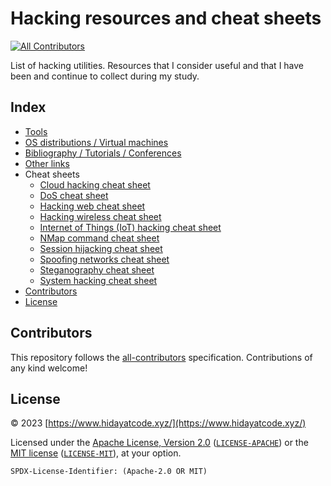 # Hacking resources and cheat sheets
<!-- ALL-CONTRIBUTORS-BADGE:START - Do not remove or modify this section -->
[![All Contributors](https://img.shields.io/badge/all_contributors-0-orange.svg?style=flat-square)](#contributors-)
<!-- ALL-CONTRIBUTORS-BADGE:END -->
List of hacking utilities. Resources that I consider useful and that I have been and continue to collect during my study.

## Index

 * [Tools](tools.md)
 * [OS distributions / Virtual machines](os-distribution-virual-machines.md)
 * [Bibliography / Tutorials / Conferences](bibliography-tutorials-conferences.md)
 * [Other links](other-links.md)
 * Cheat sheets
   * [Cloud hacking cheat sheet](cloud-hacking-cheat-sheets.md)
   * [DoS cheat sheet](dos-cheat-sheet.md)
   * [Hacking web cheat sheet](hacking-web-cheat-sheet.md)
   * [Hacking wireless cheat sheet](hacking-wireless-cheat-sheet.md)
   * [Internet of Things (IoT) hacking cheat sheet](iot-hacking-cheat-sheets.md)
   * [NMap command cheat sheet](nmap-cheat-sheet.md)
   * [Session hijacking cheat sheet](session-hijacking-cheat-sheet.md)
   * [Spoofing networks cheat sheet](spoofing-network-cheat-sheet.md)
   * [Steganography cheat sheet](steganography-cheat-sheet.md)
   * [System hacking cheat sheet](system-hacking-cheat-sheet.md)
 * [Contributors](#contributors)
 * [License](#license)


## Contributors 
<!-- ALL-CONTRIBUTORS-LIST:START - Do not remove or modify this section -->
<!-- prettier-ignore-start -->
<!-- markdownlint-disable -->
<!-- markdownlint-restore -->
<!-- prettier-ignore-end -->
<!-- ALL-CONTRIBUTORS-LIST:END -->

This repository follows the [all-contributors](https://github.com/all-contributors/all-contributors) specification. Contributions of any kind welcome!


## License

© 2023 [https://www.hidayatcode.xyz/](https://www.hidayatcode.xyz/)

Licensed under the [Apache License, Version 2.0](https://www.apache.org/licenses/LICENSE-2.0) ([`LICENSE-APACHE`](LICENSE-APACHE)) or the [MIT license](https://opensource.org/licenses/MIT) ([`LICENSE-MIT`](LICENSE-MIT)), at your option.

`SPDX-License-Identifier: (Apache-2.0 OR MIT)`
